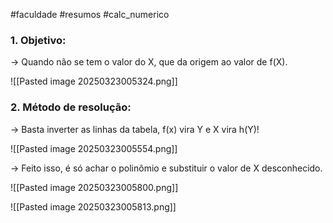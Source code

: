 #faculdade #resumos #calc_numerico
### 1. Objetivo:

→ Quando não se tem o valor do X, que da origem ao valor de f(X).

![[Pasted image 20250323005324.png]]


### 2. Método de resolução:

→ Basta inverter as linhas da tabela, f(x) vira Y e X vira h(Y)!

![[Pasted image 20250323005554.png]]

→ Feito isso, é só achar o polinômio e substituir o valor de X desconhecido.

![[Pasted image 20250323005800.png]]


![[Pasted image 20250323005813.png]]

